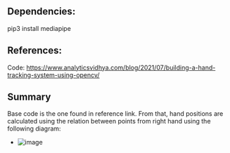 ## Dependencies:
pip3 install mediapipe

## References:
Code: https://www.analyticsvidhya.com/blog/2021/07/building-a-hand-tracking-system-using-opencv/

## Summary
Base code is the one found in reference link. From that, hand positions are calculated using the relation between points from right hand using the following diagram:
* ![image](https://user-images.githubusercontent.com/49768807/136865461-2755365b-af49-41dc-b3eb-3dba6ff1eb7e.png)
